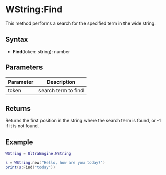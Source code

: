 # WString:Find #
This method performs a search for the specified term in the wide string.

## Syntax ##
- **Find**(token: string): number

## Parameters ##
| Parameter | Description |
| --- | --- |
| token | search term to find |

## Returns ##
Returns the first position in the string where the search term is found, or -1 if it is not found.

## Example

```lua
WString = UltraEngine.WString

s = WString.new("Hello, how are you today?")
print(s:Find("today"))
```